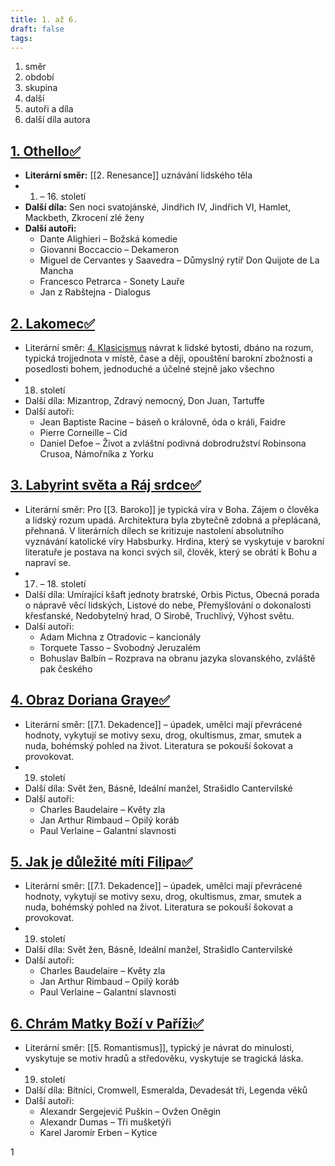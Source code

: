 ```yaml
---
title: 1. až 6.
draft: false
tags:
---
```

   1. směr
  2. období
  3. skupina
  4. další
  5. autoři a díla
  6. další díla autora 
## [1. Othello✅](1.%20Othello✅.md)

- **Literární směr:** [[2. Renesance]] uznávání lidského těla
- 1. – 16. století
- **Další díla:** Sen noci svatojánské, Jindřich IV, Jindřich VI, Hamlet, Mackbeth, Zkrocení zlé ženy
- **Další autoři:**
	- Dante Alighieri – Božská komedie
	- Giovanni Boccaccio – Dekameron
	- Miguel de Cervantes y Saavedra – Důmyslný rytíř Don Quijote de La Mancha
	- Francesco Petrarca - Sonety Lauře
	- Jan z Rabštejna - Dialogus

## [2. Lakomec✅](2.%20Lakomec✅.md)

* Literární směr: [4. Klasicismus](4.%20Klasicismus.md) návrat k lidské bytosti, dbáno na rozum, typická trojjednota v místě, čase a ději, opouštění barokní zbožnosti a posedlosti bohem, jednoduché a účelné stejně jako všechno
* 18. století
* Další díla: Mizantrop, Zdravý nemocný, Don Juan, Tartuffe
* Další autoři:
	* Jean Baptiste Racine – báseň o královně, óda o králi, Faidre
	* Pierre Corneille – Cid
	* Daniel Defoe – Život a zvláštní podivná dobrodružství Robinsona Crusoa, Námořníka z Yorku

## [3. Labyrint světa a Ráj srdce✅](3.%20Labyrint%20světa%20a%20Ráj%20srdce✅.md)

* Literární směr: Pro [[3. Baroko]] je typická víra v Boha. Zájem o člověka a lidský rozum upadá. Architektura byla zbytečně zdobná a přeplácaná, přehnaná. V literárních dílech se kritizuje nastolení absolutního vyznávání katolické víry Habsburky. Hrdina, který se vyskytuje v barokní literatuře je postava na konci svých sil, člověk, který se obrátí k Bohu a napraví se.
* 17. – 18. století
* Další díla: Umírající kšaft jednoty bratrské, Orbis Pictus, Obecná porada o nápravě věcí lidských, Listové do nebe, Přemyšlování o dokonalosti křesťanské, Nedobytelný hrad, O Sirobě, Truchlivý, Výhost světu.
* Další autoři:
	* Adam Michna z Otradovic – kancionály
	* Torquete Tasso – Svobodný Jeruzalém
	* Bohuslav Balbín – Rozprava na obranu jazyka slovanského, zvláště pak českého

## [4. Obraz Doriana Graye✅](4.%20Obraz%20Doriana%20Graye✅.md)

* Literární směr: [[7.1. Dekadence]] – úpadek, umělci mají převrácené hodnoty, vykytují se motivy sexu, drog, okultismus, zmar, smutek a nuda, bohémský pohled na život. Literatura se pokouší šokovat a provokovat.
* 19. století
* Další díla: Svět žen, Básně, Ideální manžel, Strašidlo Cantervilské
* Další autoři: 
	* Charles Baudelaire – Květy zla
	* Jan Arthur Rimbaud – Opilý koráb
	* Paul Verlaine – Galantní slavnosti

## [5. Jak je důležité míti Filipa✅](5.%20Jak%20je%20důležité%20míti%20Filipa✅.md)

* Literární směr: [[7.1. Dekadence]] – úpadek, umělci mají převrácené hodnoty, vykytují se motivy sexu, drog, okultismus, zmar, smutek a nuda, bohémský pohled na život. Literatura se pokouší šokovat a provokovat.
* 19. století
* Další díla: Svět žen, Básně, Ideální manžel, Strašidlo Cantervilské
* Další autoři:
	* Charles Baudelaire – Květy zla
	* Jan Arthur Rimbaud – Opilý koráb
	* Paul Verlaine – Galantní slavnosti

## [6. Chrám Matky Boží v Paříži✅](6.%20Chrám%20Matky%20Boží%20v%20Paříži✅.md)

* Literární směr: [[5. Romantismus]], typický je návrat do minulosti, vyskytuje se motiv hradů a středověku, vyskytuje se tragická láska.
* 19. století
* Další díla: Bítníci, Cromwell, Esmeralda, Devadesát tři, Legenda věků
* Další autoři:
	* Alexandr Sergejevič Puškin – Ovžen Oněgin
	* Alexandr Dumas – Tři mušketýři
	* Karel Jaromír Erben – Kytice

1